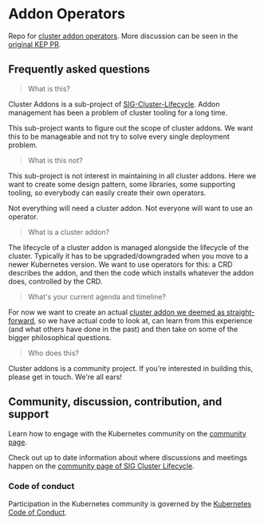 # Addon Operators

Repo for [cluster addon operators](https://github.com/kubernetes/enhancements/blob/master/keps/sig-cluster-lifecycle/addons/0035-20190128-addons-via-operators.md). More discussion can be seen in the [original KEP PR](https://github.com/kubernetes/enhancements/pull/746).

## Frequently asked questions

> What is this?

Cluster Addons is a sub-project of [SIG-Cluster-Lifecycle](https://github.com/kubernetes/community/tree/master/sig-cluster-lifecycle). Addon management has been a problem of cluster tooling for a long time.

This sub-project wants to figure out the scope of cluster addons. We want this to be manageable and not try to solve every single deployment problem.

> What is this not?

This sub-project is not interest in maintaining in all cluster addons. Here we want to create some design pattern, some libraries, some supporting tooling, so everybody can easily create their own operators.

Not everything will need a cluster addon. Not everyone will want to use an operator.

> What is a cluster addon?

The lifecycle of a cluster addon is managed alongside the lifecycle of the cluster. Typically it has to be upgraded/downgraded when you move to a newer Kubernetes version. We want to use operators for this: a CRD describes the addon, and then the code which installs whatever the addon does, controlled by the CRD.

> What's your current agenda and timeline?

For now we want to create an actual [cluster addon we deemed as straight-forward](https://github.com/kubernetes-sigs/addon-operators/issues/3), so we have actual code to look at, can learn from this experience (and what others have done in the past) and then take on some of the bigger philosophical questions.

> Who does this?

Cluster addons is a community project. If you're interested in building this, please get in touch. We're all ears!

## Community, discussion, contribution, and support

Learn how to engage with the Kubernetes community on the [community page](http://kubernetes.io/community/).

Check out up to date information about where discussions and meetings happen on
the [community page of SIG Cluster Lifecycle](https://github.com/kubernetes/community/tree/master/sig-cluster-lifecycle).

### Code of conduct

Participation in the Kubernetes community is governed by the [Kubernetes Code of Conduct](code-of-conduct.md).
